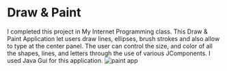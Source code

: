 # Draw & Paint
I completed this project in My Internet Programming class. This Draw &amp; Paint Application let users draw lines, ellipses, brush strokes and also allow to type at the center panel. The user can control the size, and color of all the shapes, lines, and letters through the use of various JComponents. I used Java Gui for this application.
![paint app](https://cloud.githubusercontent.com/assets/24209732/23736340/ab4f508c-0459-11e7-9c98-c9cf9449e047.png)

